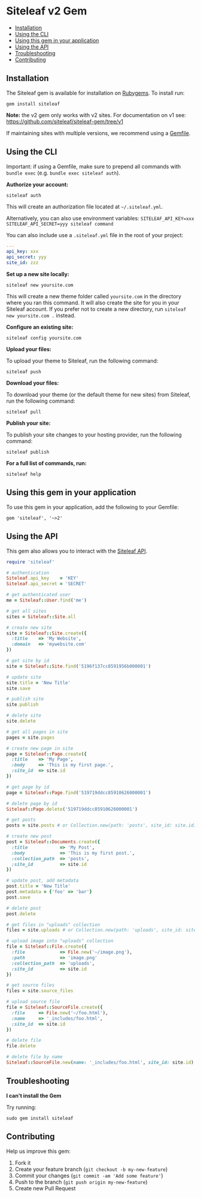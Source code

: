 Siteleaf v2 Gem
===============

- [Installation](#installation)
- [Using the CLI](#using-the-cli)
- [Using this gem in your application](#using-this-gem-in-your-application)
- [Using the API](#using-the-api)
- [Troubleshooting](#troubleshooting)
- [Contributing](#contributing)

Installation
------------

The Siteleaf gem is available for installation on [Rubygems](https://rubygems.org/gems/siteleaf). To install run:

    gem install siteleaf
    
**Note:** the v2 gem only works with v2 sites. For documentation on v1 see: https://github.com/siteleaf/siteleaf-gem/tree/v1

If maintaining sites with multiple versions, we recommend using a [Gemfile](#using-this-gem-in-your-application).


Using the CLI
-------------

Important: if using a Gemfile, make sure to prepend all commands with `bundle exec` (e.g. `bundle exec siteleaf auth`).

**Authorize your account:**

    siteleaf auth
    
This will create an authorization file located at `~/.siteleaf.yml`. 

Alternatively, you can also use environment variables: `SITELEAF_API_KEY=xxx SITELEAF_API_SECRET=yyy siteleaf command`

You can also include use a `.siteleaf.yml` file in the root of your project:

```yaml
---
api_key: xxx
api_secret: yyy
site_id: zzz
```

**Set up a new site locally:**

    siteleaf new yoursite.com

This will create a new theme folder called `yoursite.com` in the directory where you ran this command. It will also create the site for you in your Siteleaf account. If you prefer not to create a new directory, run `siteleaf new yoursite.com .` instead.

**Configure an existing site:**

    siteleaf config yoursite.com

**Upload your files:**

To upload your theme to Siteleaf, run the following command:

    siteleaf push
    
**Download your files:**

To download your theme (or the default theme for new sites) from Siteleaf, run the following command:

    siteleaf pull
    
**Publish your site:**

To publish your site changes to your hosting provider, run the following command:

    siteleaf publish
    
**For a full list of commands, run:**

    siteleaf help


Using this gem in your application
----------------------------------
    
To use this gem in your application, add the following to your Gemfile:

    gem 'siteleaf', '~>2'


Using the API
-------------

This gem also allows you to interact with the [Siteleaf API](https://github.com/siteleaf/siteleaf-api).

```ruby
require 'siteleaf'

# authentication
Siteleaf.api_key    = 'KEY'
Siteleaf.api_secret = 'SECRET'

# get authenticated user
me = Siteleaf::User.find('me')

# get all sites
sites = Siteleaf::Site.all

# create new site
site = Siteleaf::Site.create({
  :title    => 'My Website',
  :domain   => 'mywebsite.com'
})

# get site by id
site = Siteleaf::Site.find('5196f137cc8591956b000001')

# update site
site.title = 'New Title'
site.save

# publish site
site.publish

# delete site
site.delete

# get all pages in site
pages = site.pages

# create new page in site
page = Siteleaf::Page.create({
  :title    => 'My Page',
  :body     => 'This is my first page.',
  :site_id  => site.id
})

# get page by id
page = Siteleaf::Page.find('519719ddcc85910626000001')

# delete page by id
Siteleaf::Page.delete('519719ddcc85910626000001')

# get posts
posts = site.posts # or Collection.new(path: 'posts', site_id: site.id).documents

# create new post
post = Siteleaf::Documents.create({
  :title            => 'My Post',
  :body             => 'This is my first post.',
  :collection_path  => 'posts',
  :site_id          => site.id
})

# update post, add metadata
post.title = 'New Title'
post.metadata = {'foo' => 'bar'}
post.save

# delete post
post.delete

# get files in "uploads" collection
files = site.uploads # or Collection.new(path: 'uploads', site_id: site.id).files

# upload image into "uploads" collection
file = Siteleaf::File.create({
  :file             => File.new('~/image.png'), 
  :path             => 'image.png'
  :collection_path  => 'uploads',
  :site_id          => site.id
})

# get source files
files = site.source_files

# upload source file
file = Siteleaf::SourceFile.create({
  :file     => File.new('~/foo.html'), 
  :name     => '_includes/foo.html',
  :site_id  => site.id
})

# delete file
file.delete

# delete file by name
Siteleaf::SourceFile.new(name: '_includes/foo.html', site_id: site.id).delete

```

Troubleshooting
------------

**I can't install the Gem**

Try running:

    sudo gem install siteleaf


Contributing
------------

Help us improve this gem:

1. Fork it
2. Create your feature branch (`git checkout -b my-new-feature`)
3. Commit your changes (`git commit -am 'Add some feature'`)
4. Push to the branch (`git push origin my-new-feature`)
5. Create new Pull Request
